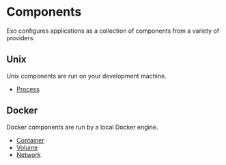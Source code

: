 # Components

Exo configures applications as a collection of components from a
variety of providers.

## Unix

Unix components are run on your development machine.

- [Process](./unix/process.md)

## Docker

Docker components are run by a local Docker engine.

- [Container](./docker/container.md)
- [Volume](./docker/volume.md)
- [Network](./docker/network.md)
